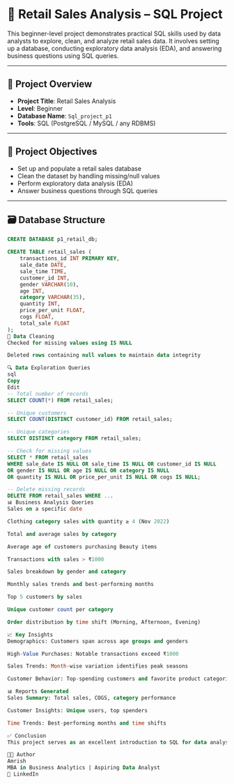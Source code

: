 # 🛒 Retail Sales Analysis – SQL Project

This beginner-level project demonstrates practical SQL skills used by data analysts to explore, clean, and analyze retail sales data. It involves setting up a database, conducting exploratory data analysis (EDA), and answering business questions using SQL queries.

---

## 📌 Project Overview

- **Project Title**: Retail Sales Analysis  
- **Level**: Beginner  
- **Database Name**: `Sql_project_p1`  
- **Tools**: SQL (PostgreSQL / MySQL / any RDBMS)  

---

## 🎯 Project Objectives

- Set up and populate a retail sales database  
- Clean the dataset by handling missing/null values  
- Perform exploratory data analysis (EDA)  
- Answer business questions through SQL queries  

---

## 🗃️ Database Structure

```sql
CREATE DATABASE p1_retail_db;

CREATE TABLE retail_sales (
    transactions_id INT PRIMARY KEY,
    sale_date DATE,
    sale_time TIME,
    customer_id INT,
    gender VARCHAR(10),
    age INT,
    category VARCHAR(35),
    quantity INT,
    price_per_unit FLOAT,
    cogs FLOAT,
    total_sale FLOAT
);
🧹 Data Cleaning
Checked for missing values using IS NULL

Deleted rows containing null values to maintain data integrity

🔍 Data Exploration Queries
sql
Copy
Edit
-- Total number of records
SELECT COUNT(*) FROM retail_sales;

-- Unique customers
SELECT COUNT(DISTINCT customer_id) FROM retail_sales;

-- Unique categories
SELECT DISTINCT category FROM retail_sales;

-- Check for missing values
SELECT * FROM retail_sales
WHERE sale_date IS NULL OR sale_time IS NULL OR customer_id IS NULL 
OR gender IS NULL OR age IS NULL OR category IS NULL 
OR quantity IS NULL OR price_per_unit IS NULL OR cogs IS NULL;

-- Delete missing records
DELETE FROM retail_sales WHERE ...
📊 Business Analysis Queries
Sales on a specific date

Clothing category sales with quantity ≥ 4 (Nov 2022)

Total and average sales by category

Average age of customers purchasing Beauty items

Transactions with sales > ₹1000

Sales breakdown by gender and category

Monthly sales trends and best-performing months

Top 5 customers by sales

Unique customer count per category

Order distribution by time shift (Morning, Afternoon, Evening)

📈 Key Insights
Demographics: Customers span across age groups and genders

High-Value Purchases: Notable transactions exceed ₹1000

Sales Trends: Month-wise variation identifies peak seasons

Customer Behavior: Top-spending customers and favorite product categories

📊 Reports Generated
Sales Summary: Total sales, COGS, category performance

Customer Insights: Unique users, top spenders

Time Trends: Best-performing months and time shifts

✅ Conclusion
This project serves as an excellent introduction to SQL for data analysis. It covers data setup, cleaning, exploration, and analysis through business-driven queries—offering hands-on experience in drawing insights from a retail dataset.

👨‍💻 Author
Amrish
MBA in Business Analytics | Aspiring Data Analyst
🔗 LinkedIn











